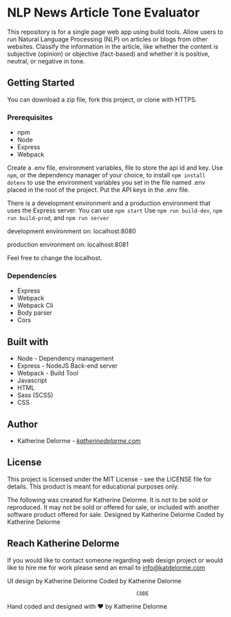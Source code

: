 # NLP News Article Tone Evaluator
This repository is for a single page web app using build tools. Allow users to run Natural Language Processing (NLP) on articles or blogs from other websites. Classify the information in the article, like whether the content is subjective (opinion) or objective (fact-based) and whether it is positive, neutral, or negative in tone.

## Getting Started
You can download a zip file, fork this project, or clone with HTTPS.

### Prerequisites
* npm
* Node
* Express
* Webpack

Create a .env file, environment variables, file to store the api id and key. Use `npm`, or the dependency manager of your choice, to install `npm install dotenv` to use the environment variables you set in the file named .env placed in the root of the project. Put the API keys in the .env file.

There is a development environment and a production environment that uses the Express server.
You can use `npm start`
Use `npm run build-dev`, `npm run build-prod`, and `npm run server`

development environment on: localhost:8080

production environment on: localhost:8081

Feel free to change the localhost.

### Dependencies
* Express
* Webpack
* Webpack Cli
* Body parser
* Cors

## Built with
* Node - Dependency management
* Express - NodeJS Back-end server
* Webpack - Build Tool
* Javascript
* HTML
* Sass (SCSS)
* CSS

## Author
* Katherine Delorme - *[katherinedelorme.com](katherinedelorme.com "Portfolio Website")*

## License
This project is licensed under the MIT License - see the LICENSE file for details.
This product is meant for educational purposes only.

The following was created for Katherine Delorme. It is not to be sold or reproduced. It may not be sold or offered for sale, or included with another software product offered for sale.
Designed by Katherine Delorme
Coded by Katherine Delorme

## Reach Katherine Delorme
If you would like to contact someone regarding web design project or would like to hire me for work please send an email to info@katdelorme.com


UI design by Katherine Delorme
Coded by Katherine Delorme



                                              CODE

Hand coded and designed with &hearts; by Katherine Delorme
